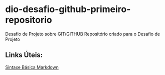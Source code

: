 # dio-desafio-github-primeiro-repositorio
Desafio de Projeto sobre GIT/GITHUB
Repositório criado para o Desafio de Projeto

## Links Úteis:

[Sintaxe Básica Markdown](https://www.markdownguide.org/basic-syntax/)
